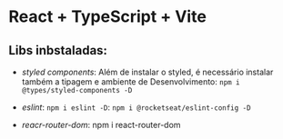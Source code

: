 # React + TypeScript + Vite

## Libs inbstaladas:
- *styled components*: Além de instalar o styled, é necessário instalar também a tipagem e ambiente de Desenvolvimento: `npm i @types/styled-components -D`

- *eslint*: `npm i eslint -D`: `npm i @rocketseat/eslint-config -D`

- *reacr-router-dom*: npm i react-router-dom